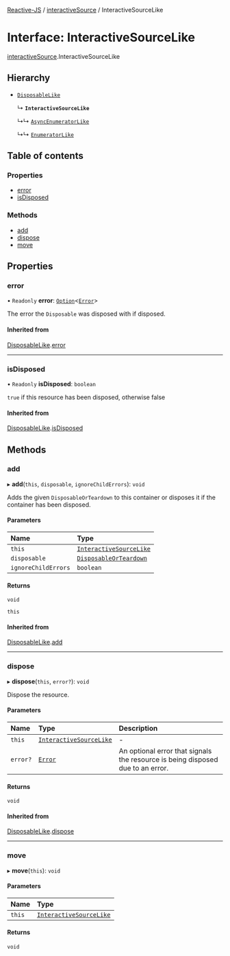 [Reactive-JS](../README.md) / [interactiveSource](../modules/interactiveSource.md) / InteractiveSourceLike

# Interface: InteractiveSourceLike

[interactiveSource](../modules/interactiveSource.md).InteractiveSourceLike

## Hierarchy

- [`DisposableLike`](disposable.DisposableLike.md)

  ↳ **`InteractiveSourceLike`**

  ↳↳ [`AsyncEnumeratorLike`](asyncEnumerator.AsyncEnumeratorLike.md)

  ↳↳ [`EnumeratorLike`](enumerator.EnumeratorLike.md)

## Table of contents

### Properties

- [error](interactiveSource.InteractiveSourceLike.md#error)
- [isDisposed](interactiveSource.InteractiveSourceLike.md#isdisposed)

### Methods

- [add](interactiveSource.InteractiveSourceLike.md#add)
- [dispose](interactiveSource.InteractiveSourceLike.md#dispose)
- [move](interactiveSource.InteractiveSourceLike.md#move)

## Properties

### error

• `Readonly` **error**: [`Option`](../modules/option.md#option)<[`Error`](disposable.Error.md)\>

The error the `Disposable` was disposed with if disposed.

#### Inherited from

[DisposableLike](disposable.DisposableLike.md).[error](disposable.DisposableLike.md#error)

___

### isDisposed

• `Readonly` **isDisposed**: `boolean`

`true` if this resource has been disposed, otherwise false

#### Inherited from

[DisposableLike](disposable.DisposableLike.md).[isDisposed](disposable.DisposableLike.md#isdisposed)

## Methods

### add

▸ **add**(`this`, `disposable`, `ignoreChildErrors`): `void`

Adds the given `DisposableOrTeardown` to this container or disposes it if the container has been disposed.

#### Parameters

| Name | Type |
| :------ | :------ |
| `this` | [`InteractiveSourceLike`](interactiveSource.InteractiveSourceLike.md) |
| `disposable` | [`DisposableOrTeardown`](../modules/disposable.md#disposableorteardown) |
| `ignoreChildErrors` | `boolean` |

#### Returns

`void`

`this`

#### Inherited from

[DisposableLike](disposable.DisposableLike.md).[add](disposable.DisposableLike.md#add)

___

### dispose

▸ **dispose**(`this`, `error?`): `void`

Dispose the resource.

#### Parameters

| Name | Type | Description |
| :------ | :------ | :------ |
| `this` | [`InteractiveSourceLike`](interactiveSource.InteractiveSourceLike.md) | - |
| `error?` | [`Error`](disposable.Error.md) | An optional error that signals the resource is being disposed due to an error. |

#### Returns

`void`

#### Inherited from

[DisposableLike](disposable.DisposableLike.md).[dispose](disposable.DisposableLike.md#dispose)

___

### move

▸ **move**(`this`): `void`

#### Parameters

| Name | Type |
| :------ | :------ |
| `this` | [`InteractiveSourceLike`](interactiveSource.InteractiveSourceLike.md) |

#### Returns

`void`
